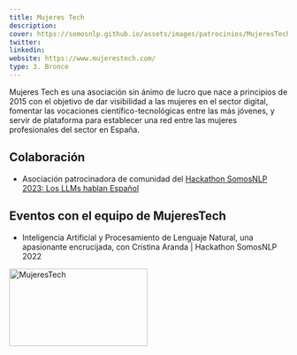 ```yaml
---
title: Mujeres Tech
description:
cover: https://somosnlp.github.io/assets/images/patrocinios/MujeresTech.png
twitter: 
linkedin:
website: https://www.mujerestech.com/
type: 3. Bronce
---
```


Mujeres Tech es una asociación sin ánimo de lucro que nace a principios de 2015 con el objetivo de dar visibilidad a las mujeres en el sector digital, fomentar las vocaciones científico-tecnológicas entre las más jóvenes, y servir de plataforma para establecer una red entre las mujeres profesionales del sector en España.

## Colaboración

- Asociación patrocinadora de comunidad del [Hackathon SomosNLP 2023: Los LLMs hablan Español](https://somosnlp.org/blog/hackathon-2023)

## Eventos con el equipo de MujeresTech

- Inteligencia Artificial y Procesamiento de Lenguaje Natural, una apasionante encrucijada, con Cristina Aranda | Hackathon SomosNLP 2022

<EventSummary
    description=""
    poster="https://somosnlp.github.io/assets/images/evento_23_03_encrucijada.png"
    video="https://www.youtube.com/embed/GX4l3WhOy4o"
    name=""
    twitter=""
    linkedin=""
    bio="Cristina Aranda es doctora en Lingüística Teórica y Aplicada, máster en Internet Business y licenciada en Filología Hispánica. Cofundadora de MujeresTech y  cofundadora de Big Onion, un equipo de solucionadores cuya experiencia les hace capaces de activar, poner en marcha o acelerar tecnologías más nuevas, la  innovación y/o la transformación cultural de las empresas de cualquier tipo y sector siempre pensando en el impacto positivo de la tecnología en las personas."
/>

<div class="flex justify-center">
    <img alt="MujeresTech" width="250" height="140" 
    src="https://somosnlp.github.io/assets/images/patrocinios/MujeresTech.png" />
</div>
